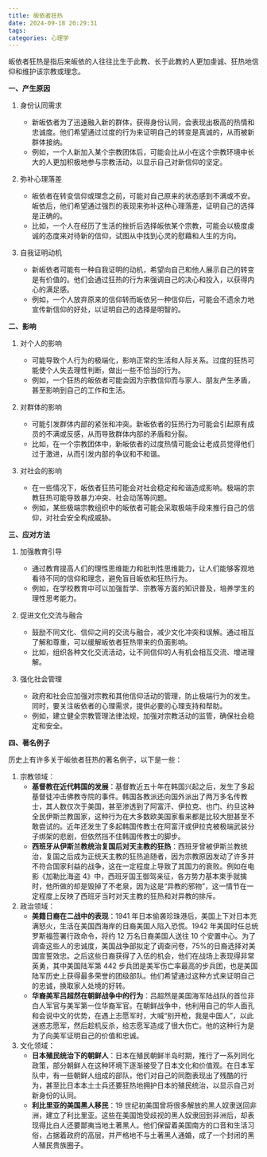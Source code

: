 ```yaml
---
title: 皈依者狂热
date: 2024-09-18 20:29:31
tags:
categories: 心理学
---
```


皈依者狂热是指后来皈依的人往往比生于此教、长于此教的人更加虔诚、狂热地信仰和维护该宗教或理念。

<!-- more -->

**一、产生原因**

1. 身份认同需求
   - 新皈依者为了迅速融入新的群体，获得身份认同，会表现出极高的热情和忠诚度。他们希望通过过度的行为来证明自己的转变是真诚的，从而被新群体接纳。
   - 例如，一个人新加入某个宗教团体后，可能会比从小在这个宗教环境中长大的人更加积极地参与宗教活动，以显示自己对新信仰的坚定。

2. 弥补心理落差
   - 皈依者在转变信仰或理念之前，可能对自己原来的状态感到不满或不安。皈依后，他们希望通过强烈的表现来弥补这种心理落差，证明自己的选择是正确的。
   - 比如，一个人在经历了生活的挫折后选择皈依某个宗教，可能会以极度虔诚的态度来对待新的信仰，试图从中找到心灵的慰藉和人生的方向。

3. 自我证明动机
   - 新皈依者可能有一种自我证明的动机，希望向自己和他人展示自己的转变是有价值的。他们会通过狂热的行为来强调自己的决心和投入，以获得内心的满足感。
   - 例如，一个人放弃原来的信仰转而皈依另一种信仰后，可能会不遗余力地宣传新信仰的好处，以证明自己的选择是明智的。

**二、影响**

1. 对个人的影响
   - 可能导致个人行为的极端化，影响正常的生活和人际关系。过度的狂热可能使个人失去理性判断，做出一些不恰当的行为。
   - 例如，一个狂热的皈依者可能会因为宗教信仰而与家人、朋友产生矛盾，甚至影响到自己的工作和生活。

2. 对群体的影响
   - 可能引发群体内部的紧张和冲突。新皈依者的狂热行为可能会引起原有成员的不满或反感，从而导致群体内部的矛盾和分裂。
   - 比如，在一个宗教团体中，新皈依者的过度热情可能会让老成员觉得他们过于激进，从而引发内部的争议和不和谐。

3. 对社会的影响
   - 在一些情况下，皈依者狂热可能会对社会稳定和和谐造成影响。极端的宗教狂热可能导致暴力冲突、社会动荡等问题。
   - 例如，某些极端宗教组织中的皈依者可能会采取极端手段来推行自己的信仰，对社会安全构成威胁。

**三、应对方法**

1. 加强教育引导
   - 通过教育提高人们的理性思维能力和批判性思维能力，让人们能够客观地看待不同的信仰和理念，避免盲目皈依和狂热行为。
   - 例如，在学校教育中可以加强哲学、宗教等方面的知识普及，培养学生的理性思考能力。

2. 促进文化交流与融合
   - 鼓励不同文化、信仰之间的交流与融合，减少文化冲突和误解。通过相互了解和尊重，可以缓解皈依者狂热带来的负面影响。
   - 比如，组织各种文化交流活动，让不同信仰的人有机会相互交流、增进理解。

3. 强化社会管理
   - 政府和社会应加强对宗教和其他信仰活动的管理，防止极端行为的发生。同时，要关注皈依者的心理需求，提供必要的心理支持和帮助。
   - 例如，建立健全宗教管理法律法规，加强对宗教活动的监管，确保社会稳定和安全。

**四、著名例子**

历史上有许多关于皈依者狂热的著名例子，以下是一些：
1. 宗教领域：
    - **基督教在近代韩国的发展**：基督教近五十年在韩国兴起之后，发生了多起基督徒冲击佛教寺院的事件。韩国各教派还向国外派出了两万多名传教士，其人数仅次于美国，甚至渗透到了阿富汗、伊拉克、也门、约旦这种全民伊斯兰教国家，这种行为在大多数欧美国家看来都是比较大胆甚至不敢尝试的。近年还发生了多起韩国传教士在阿富汗或伊拉克被极端武装分子绑架的悲剧，但依然挡不住韩国传教士的脚步。
    - **西班牙从伊斯兰教统治复国后对天主教的狂热**：西班牙曾被伊斯兰教统治，复国之后成为正统天主教的狂热追随者，因为宗教原因发动了许多并不符合国家利益的战争，这在一定程度上导致了其国力的衰败。例如在电影《加勒比海盗 4》中，西班牙国王御驾亲征，各方势力基本束手就擒时，他所做的却是毁掉了不老泉，因为这是“异教的邪物”，这一情节在一定程度上反映了西班牙当时对天主教的狂热和对异教的排斥。
2. 政治领域：
    - **美籍日裔在二战中的表现**：1941 年日本偷袭珍珠港后，美国上下对日本充满怒火，生活在美国西海岸的日裔美国人陷入恐慌。1942 年美国时任总统罗斯福签署行政命令，将约 12 万名日裔美国人送往 10 个安置中心。为了调查这些人的忠诚度，美国战争部拟定了调查问卷，75%的日裔选择对美国宣誓效忠。之后这些日裔获得了入伍的机会，他们在战场上表现得非常英勇，其中美国陆军第 442 步兵团是美军伤亡率最高的步兵团，也是美国陆军历史上获得最多荣誉的团级部队。他们希望通过这种方式来证明自己的忠诚，换取家人处境的好转。
    - **华裔美军吕超然在朝鲜战争中的行为**：吕超然是美国海军陆战队的首位非白人军官与美军第一位华裔军官。在朝鲜战争中，他利用自己的华人面孔和会说中文的优势，在遇上志愿军时，大喊“别开枪，我是中国人”，以此迷惑志愿军，然后趁机反杀，给志愿军造成了很大伤亡。他的这种行为是为了向美军证明自己的价值和忠诚。
3. 文化领域：
    - **日本殖民统治下的朝鲜人**：日本在殖民朝鲜半岛时期，推行了一系列同化政策，部分朝鲜人在这种环境下逐渐接受了日本文化和价值观。在日本军队中，有一些朝鲜人组成的部队，他们对自己的同胞表现出了残酷的行为，甚至比日本本土士兵还要狂热地拥护日本的殖民统治，以显示自己对新身份的认同。
    - **利比里亚的美国黑人移民**：19 世纪初美国曾将很多解放的黑人奴隶送回非洲，建立了利比里亚。这些在美国饱受歧视的黑人奴隶回到非洲后，却表现得比白人还要鄙夷当地土著黑人。他们保留着美国南方的口音和生活习俗，占据着政府的高层，并严格地不与土著黑人通婚，成了一个封闭的黑人殖民贵族圈子。